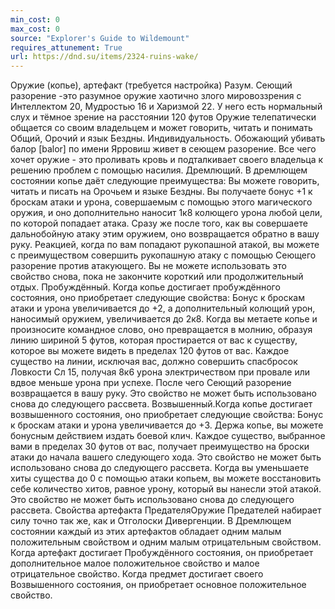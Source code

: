 ```yaml
---
min_cost: 0
max_cost: 0
source: "Explorer's Guide to Wildemount"
requires_attunement: True
url: https://dnd.su/items/2324-ruins-wake/
---
```


Оружие (копье), артефакт (требуется настройка)
Разум. Сеющий разорение -это разумное оружие хаотично злого мировоззрения с Интеллектом 20, Мудростью 16 и Харизмой 22. У него есть нормальный слух и тёмное зрение на расстоянии 120 футов Оружие телепатически общается со своим владельцем и может говорить, читать и понимать Общий, Орочий и язык Бездны.
Индивидуальность. Обожающий убивать балор [balor] по имени Ярровиш живет в сеющем разорение. Все чего хочет оружие - это проливать кровь и подталкивает своего владельца к решению проблем с помощью насилия.
Дремлющий. В дремлющем состоянии копье даёт следующие преимущества:
Вы можете говорить, читать и писать на Орочьем и языке Бездны.
Вы получаете бонус +1 к броскам атаки и урона, совершаемым с помощью этого магического оружия, и оно дополнительно наносит 1к8 колющего урона любой цели, по которой попадает атака. Сразу же после того, как вы совершаете дальнобойную атаку этим оружием, оно возвращается обратно в вашу руку.
Реакцией, когда по вам попадают рукопашной атакой, вы можете с преимуществом совершить рукопашную атаку с помощью Сеющего разорение против атакующего. Вы не можете использовать это свойство снова, пока не закончите короткий или продолжительный отдых.
Пробуждённый. Когда копье достигает пробуждённого состояния, оно приобретает следующие свойства:
Бонус к броскам атаки и урона увеличивается до +2, а дополнительный колющий урон, наносимый оружием, увеличивается до 2к8.
Когда вы метаете копье и произносите командное слово, оно превращается в молнию, образуя линию шириной 5 футов, которая простирается от вас к существу, которое вы можете видеть в пределах 120 футов от вас. Каждое существо на линии, исключая вас, должно совершить спасбросок Ловкости Сл 15, получая 8к6 урона электричеством при провале или вдвое меньше урона при успехе. После чего Сеющий разорение возвращается в вашу руку. Это свойство не может быть использовано снова до следующего рассвета.
Возвышенный.Когда копье достигает возвышенного состояния, оно приобретает следующие свойства:
Бонус к броскам атаки и урона увеличивается до +3.
Держа копье, вы можете бонусным действием издать боевой клич. Каждое существо, выбранное вами в пределах 30 футов от вас, получает преимущество на броски атаки до начала вашего следующего хода. Это свойство не может быть использовано снова до следующего рассвета.
Когда вы уменьшаете хиты существа до 0 с помощью атаки копьем, вы можете восстановить себе количество хитов, равное урону, который вы нанесли этой атакой. Это свойство не может быть использовано снова до следующего рассвета.
Свойства артефакта ПредателяОружие Предателей набирает силу точно так же, как и Отголоски Дивергенции. В Дремлющем состоянии каждый из этих артефактов обладает одним малым положительным свойством и одним малым отрицательным свойством. Когда артефакт достигает Пробуждённого состояния, он приобретает дополнительное малое положительное свойство и малое отрицательное свойство. Когда предмет достигает своего Возвышенного состояния, он приобретает основное положительное свойство.